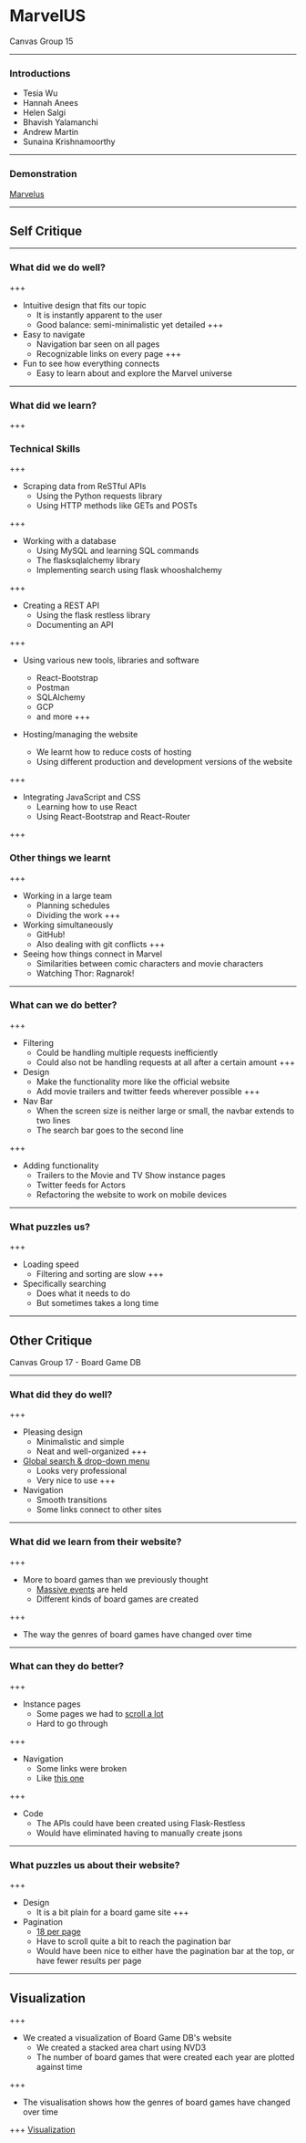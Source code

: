 # MarvelUS 

Canvas Group 15

---

### Introductions

- Tesia Wu
- Hannah Anees
- Helen Salgi
- Bhavish Yalamanchi
- Andrew Martin
- Sunaina Krishnamoorthy


---

### Demonstration

[Marvelus](http://marvelus.me)


---

## Self Critique

---

### What did we do well?

+++
- Intuitive design that fits our topic
  - It is instantly apparent to the user
  - Good balance: semi-minimalistic yet detailed
+++
- Easy to navigate
  - Navigation bar seen on all pages
  - Recognizable links on every page
+++
- Fun to see how everything connects
  - Easy to learn about and explore the Marvel universe  
  
---

### What did we learn?

+++
### Technical Skills
+++

- Scraping data from ReSTful APIs
  - Using the Python requests library
  - Using HTTP methods like GETs and POSTs
  
+++
- Working with a database
  - Using MySQL and learning SQL commands
  - The flasksqlalchemy library
  - Implementing search using flask whooshalchemy
  
+++
- Creating a REST API
  - Using the flask restless library
  - Documenting an API

+++
- Using various new tools, libraries and software
  - React-Bootstrap
  - Postman
  - SQLAlchemy
  - GCP
  - and more
+++

- Hosting/managing the website
  - We learnt how to reduce costs of hosting
  - Using different production and development versions of the website

+++

- Integrating JavaScript and CSS
  - Learning how to use React
  - Using React-Bootstrap and React-Router

+++
### Other things we learnt

+++
- Working in a large team
  - Planning schedules
  - Dividing the work
+++
- Working simultaneously
  - GitHub!
  - Also dealing with git conflicts
+++
- Seeing how things connect in Marvel
  - Similarities between comic characters and movie characters
  - Watching Thor: Ragnarok!

---

### What can we do better?
+++
- Filtering
  - Could be handling multiple requests inefficiently
  - Could also not be handling requests at all after a certain amount
+++
- Design
  - Make the functionality more like the official website
  - Add movie trailers and twitter feeds wherever possible
+++
- Nav Bar
  - When the screen size is neither large or small, the navbar extends to two lines
  - The search bar goes to the second line
  
+++
- Adding functionality
  - Trailers to the Movie and TV Show instance pages
  - Twitter feeds for Actors
  - Refactoring the website to work on mobile devices

---

### What puzzles us?
+++
- Loading speed
  - Filtering and sorting are slow
+++
- Specifically searching
  - Does what it needs to do
  - But sometimes takes a long time

---

## Other Critique

Canvas Group 17 - Board Game DB

---

### What did they do well?

+++
- Pleasing design
  - Minimalistic and simple
  - Neat and well-organized
+++
- [Global search & drop-down menu](http://boardgamedb.me/)
  - Looks very professional
  - Very nice to use
+++
- Navigation
  - Smooth transitions
  - Some links connect to other sites

---

### What did we learn from their website?
+++
- More to board games than we previously thought
  - [Massive events](http://boardgamedb.me/events?per_page=18&sort=name&page=1) are held
  - Different kinds of board games are created

+++
- The way the genres of board games have changed over time

---

### What can they do better?
+++
- Instance pages
  - Some pages we had to [scroll a lot](http://boardgamedb.me/genre/1002)
  - Hard to go through

+++
- Navigation
  - Some links were broken
  - Like [this one](http://boardgamedb.me/boardgamecategory/2726/age-reason)
  
+++
- Code
  - The APIs could have been created using Flask-Restless
  - Would have eliminated having to manually create jsons

---

### What puzzles us about their website?
+++
- Design
  - It is a bit plain for a board game site
+++
- Pagination
  - [18 per page](http://boardgamedb.me/games?per_page=18&sort=name&page=1)
  - Have to scroll quite a bit to reach the pagination bar
  - Would have been nice to either have the pagination bar at the top, or have fewer results per page

---


## Visualization
+++
- We created a visualization of Board Game DB's website
  - We created a stacked area chart using NVD3
  - The number of board games that were created each year are plotted against time

+++
- The visualisation shows how the genres of board games have changed over time

+++
[Visualization](http://marvelus.me/vis)

